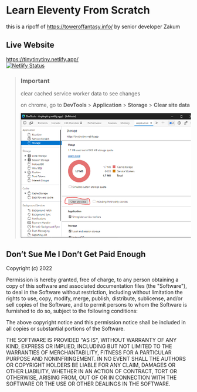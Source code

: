 # Learn Eleventy From Scratch

this is a ripoff of https://toweroffantasy.info/ by senior developer Zakum

## Live Website
https://tinytinytiny.netlify.app/  
[![Netlify Status](https://api.netlify.com/api/v1/badges/fd2ac69f-23df-453b-a484-a4dfc845f21f/deploy-status)](https://app.netlify.com/sites/tinytinytiny/deploys)

> ### Important
> clear cached service worker data to see changes
>
> on chrome, go to **DevTools** > **Application** > **Storage** > **Clear site data**
>
> ![Chrome DevTools with the Application tab active. The button labeled "Clear site data" is circled.](/docs/cleardata-chrome.png)

## Don’t Sue Me I Don’t Get Paid Enough

Copyright (c) 2022

Permission is hereby granted, free of charge, to any person obtaining a copy
of this software and associated documentation files (the "Software"), to deal
in the Software without restriction, including without limitation the rights
to use, copy, modify, merge, publish, distribute, sublicense, and/or sell
copies of the Software, and to permit persons to whom the Software is
furnished to do so, subject to the following conditions:

The above copyright notice and this permission notice shall be included in all
copies or substantial portions of the Software.

THE SOFTWARE IS PROVIDED "AS IS", WITHOUT WARRANTY OF ANY KIND, EXPRESS OR
IMPLIED, INCLUDING BUT NOT LIMITED TO THE WARRANTIES OF MERCHANTABILITY,
FITNESS FOR A PARTICULAR PURPOSE AND NONINFRINGEMENT. IN NO EVENT SHALL THE
AUTHORS OR COPYRIGHT HOLDERS BE LIABLE FOR ANY CLAIM, DAMAGES OR OTHER
LIABILITY, WHETHER IN AN ACTION OF CONTRACT, TORT OR OTHERWISE, ARISING FROM,
OUT OF OR IN CONNECTION WITH THE SOFTWARE OR THE USE OR OTHER DEALINGS IN THE
SOFTWARE.
